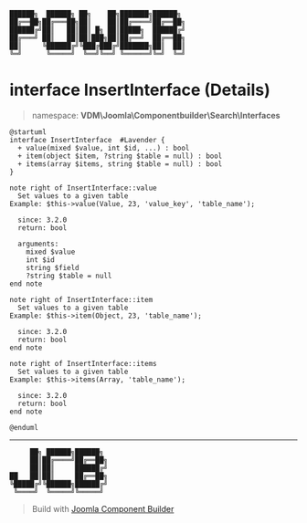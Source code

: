 ```
██████╗  ██████╗ ██╗    ██╗███████╗██████╗
██╔══██╗██╔═══██╗██║    ██║██╔════╝██╔══██╗
██████╔╝██║   ██║██║ █╗ ██║█████╗  ██████╔╝
██╔═══╝ ██║   ██║██║███╗██║██╔══╝  ██╔══██╗
██║     ╚██████╔╝╚███╔███╔╝███████╗██║  ██║
╚═╝      ╚═════╝  ╚══╝╚══╝ ╚══════╝╚═╝  ╚═╝
```
# interface InsertInterface (Details)
> namespace: **VDM\Joomla\Componentbuilder\Search\Interfaces**
```uml
@startuml
interface InsertInterface  #Lavender {
  + value(mixed $value, int $id, ...) : bool
  + item(object $item, ?string $table = null) : bool
  + items(array $items, string $table = null) : bool
}

note right of InsertInterface::value
  Set values to a given table
Example: $this->value(Value, 23, 'value_key', 'table_name');

  since: 3.2.0
  return: bool
  
  arguments:
    mixed $value
    int $id
    string $field
    ?string $table = null
end note

note right of InsertInterface::item
  Set values to a given table
Example: $this->item(Object, 23, 'table_name');

  since: 3.2.0
  return: bool
end note

note right of InsertInterface::items
  Set values to a given table
Example: $this->items(Array, 'table_name');

  since: 3.2.0
  return: bool
end note
 
@enduml
```

---
```
     ██╗ ██████╗██████╗
     ██║██╔════╝██╔══██╗
     ██║██║     ██████╔╝
██   ██║██║     ██╔══██╗
╚█████╔╝╚██████╗██████╔╝
 ╚════╝  ╚═════╝╚═════╝
```
> Build with [Joomla Component Builder](https://git.vdm.dev/joomla/Component-Builder)

